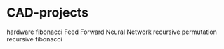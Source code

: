 # CAD-projects
hardware fibonacci
Feed Forward Neural Network
recursive permutation 
recursive fibonacci
